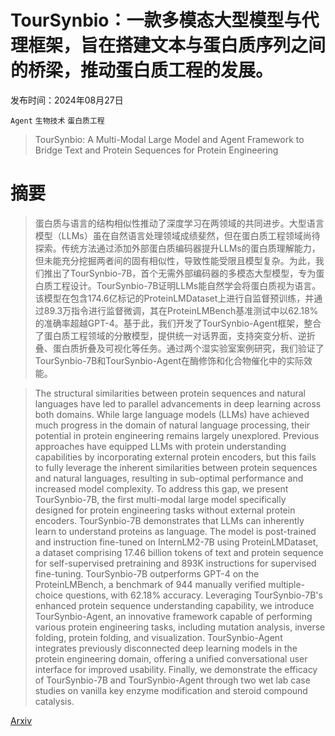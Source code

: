 # TourSynbio：一款多模态大型模型与代理框架，旨在搭建文本与蛋白质序列之间的桥梁，推动蛋白质工程的发展。

发布时间：2024年08月27日

`Agent` `生物技术` `蛋白质工程`

> TourSynbio: A Multi-Modal Large Model and Agent Framework to Bridge Text and Protein Sequences for Protein Engineering

# 摘要

> 蛋白质与语言的结构相似性推动了深度学习在两领域的共同进步。大型语言模型（LLMs）虽在自然语言处理领域成绩斐然，但在蛋白质工程领域尚待探索。传统方法通过添加外部蛋白质编码器提升LLMs的蛋白质理解能力，但未能充分挖掘两者间的固有相似性，导致性能受限且模型复杂。为此，我们推出了TourSynbio-7B，首个无需外部编码器的多模态大型模型，专为蛋白质工程设计。TourSynbio-7B证明LLMs能自然学会将蛋白质视为语言。该模型在包含174.6亿标记的ProteinLMDataset上进行自监督预训练，并通过89.3万指令进行监督微调，其在ProteinLMBench基准测试中以62.18%的准确率超越GPT-4。基于此，我们开发了TourSynbio-Agent框架，整合了蛋白质工程领域的分散模型，提供统一对话界面，支持突变分析、逆折叠、蛋白质折叠及可视化等任务。通过两个湿实验室案例研究，我们验证了TourSynbio-7B和TourSynbio-Agent在酶修饰和化合物催化中的实际效能。

> The structural similarities between protein sequences and natural languages have led to parallel advancements in deep learning across both domains. While large language models (LLMs) have achieved much progress in the domain of natural language processing, their potential in protein engineering remains largely unexplored. Previous approaches have equipped LLMs with protein understanding capabilities by incorporating external protein encoders, but this fails to fully leverage the inherent similarities between protein sequences and natural languages, resulting in sub-optimal performance and increased model complexity. To address this gap, we present TourSynbio-7B, the first multi-modal large model specifically designed for protein engineering tasks without external protein encoders. TourSynbio-7B demonstrates that LLMs can inherently learn to understand proteins as language. The model is post-trained and instruction fine-tuned on InternLM2-7B using ProteinLMDataset, a dataset comprising 17.46 billion tokens of text and protein sequence for self-supervised pretraining and 893K instructions for supervised fine-tuning. TourSynbio-7B outperforms GPT-4 on the ProteinLMBench, a benchmark of 944 manually verified multiple-choice questions, with 62.18% accuracy. Leveraging TourSynbio-7B's enhanced protein sequence understanding capability, we introduce TourSynbio-Agent, an innovative framework capable of performing various protein engineering tasks, including mutation analysis, inverse folding, protein folding, and visualization. TourSynbio-Agent integrates previously disconnected deep learning models in the protein engineering domain, offering a unified conversational user interface for improved usability. Finally, we demonstrate the efficacy of TourSynbio-7B and TourSynbio-Agent through two wet lab case studies on vanilla key enzyme modification and steroid compound catalysis.

[Arxiv](https://arxiv.org/abs/2408.15299)